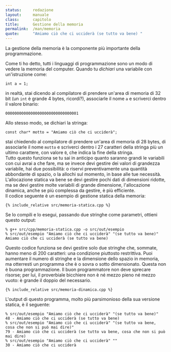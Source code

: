 ```yaml
---
status:     redazione
layout:     manuale
class:      capitolo
title:      Gestione della memoria
permalink:  /man/memoria
quote:      "Amiamo ciò che ci ucciderà (se tutto va bene) "
---
```


La gestione della memoria è la componente più importante della programmazione.

Come ti ho detto, tutti i linguaggi di programmazione sono un modo di vedere la memoria del computer.
Quando tu *dichiari* una variabile con un'istruzione come: 

```
int a = 1;
```

in realtà, stai dicendo al compilatore di prendere un'area di memoria di 32 bit (un `int` è grande 4 bytes, ricordi?), associarle il nome `a` e scriverci dentro il valore binario:

 ```
 00000000000000000000000000000001
 ```
 
 Allo stesso modo, se dichiari la stringa:
 
 ```
 const char* motto = "Amiamo ciò che ci ucciderà";
 ```

stai chiedendo al compilatore di prendere un'area di memoria di 28 bytes, di associarle il nome `motto` e scriverci dentro i 27 caratteri della stringa più un ultimo carattere, con valore `0`, che indica la fine della stringa.  
Tutto questo funziona se tu sai in anticipo quanto saranno grandi le variabili con cui avrai a che fare, ma se invece devi gestire dei valori di grandezza variabile, hai due possibilità: o riservi preventivamente una quantità abbondante di spazio, o la allochi sul momento, in base alle tue necessità.
L'allocazione statica va bene se devi gestire pochi dati di dimensioni ridotte, ma se devi gestire molte variabili di grande dimensione, l'allocazione dinamica, anche se più complessa da gestire, è più efficiente.  
Il codice seguente è un esempio di gestione statica della memoria: 

```
{% include_relative src/memoria-statica.cpp %}
```

Se lo compili e lo esegui, passando due stringhe come parametri, ottieni questo output:

```
% g++ src/cpp/memoria-statica.cpp -o src/out/esempio                
% src/out/esempio "Amiamo ciò che ci ucciderà" "(se tutto va bene)"
Amiamo ciò che ci ucciderà (se tutto va bene)
```

Questo codice funziona se devi gestire solo due stringhe che, sommate, hanno meno di 200 caratteri: una condizione piuttosto restrittiva.
Puoi aumentare il numero di stringhe e la dimensione dello spazio in memoria, ma otterresti un programma che è o sovra o sotto dimensionato.
Questa non è buona programmazione.
Il buon programmatore non deve sprecare risorse; per lui, il proverbiale bicchiere non è né mezzo pieno né mezzo vuoto: è grande il doppio del necessario.

```
{% include_relative src/memoria-dinamica.cpp %}
```

L'output di questo programma, molto più parsimonioso della sua versione statica, è il seguente:

```
% src/out/esempio "Amiamo ciò che ci ucciderà" "(se tutto va bene)"                              
48 - Amiamo ciò che ci ucciderà (se tutto va bene)
% src/out/esempio "Amiamo ciò che ci ucciderà" "(se tutto va bene, cosa che non si può mai dire)"
79 - Amiamo ciò che ci ucciderà (se tutto va bene, cosa che non si può mai dire)
% src/out/esempio "Amiamo ciò che ci ucciderà" ""            
30 - Amiamo ciò che ci ucciderà 
```

<!--

@todo: spiegare la differenza fra dichiarazione e definizione; parlare della parola-chiave extern

Utlizzare l'peratore `delete` per illustrare il rapporto del C’hi++ con la morte, che non è più considerata un nemico da combattere, ma un fenomeno naturale necessario al buon funzonamento dell’Universo. 
Questo approccio si rirova anche nel precetto:

    Amiamo ciò che ci ucciderà (se tutto va bene) 

Introdurre il concetto di visibilità delle variabili, che serve in seguito per i PostIt.

Questo è anche il capitolo in cui parlare della posizione di un certo dato in memoria, che può variare in successive esecuzioni del programma.
Allo stesso modo, l'io cosciente di ciascuno di noi non è detto che si manifesterà nello stesso individuo, ma potrà essere "allocato" in altri esseri

-->
